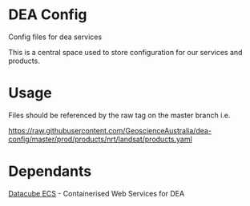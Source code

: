 # DEA Config
Config files for dea services

This is a central space used to store configuration for our services and products.

# Usage
Files should be referenced by the raw tag on the master branch i.e. 


https://raw.githubusercontent.com/GeoscienceAustralia/dea-config/master/prod/products/nrt/landsat/products.yaml 

# Dependants

[Datacube ECS](https://github.com/opendatacube/datacube-ecs) - Containerised Web Services for DEA
